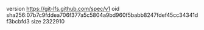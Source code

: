 version https://git-lfs.github.com/spec/v1
oid sha256:07b7c9fddea706f377a5c5804a9bd960f5babb8247fdef45cc34341df3bcbfd3
size 2322910
